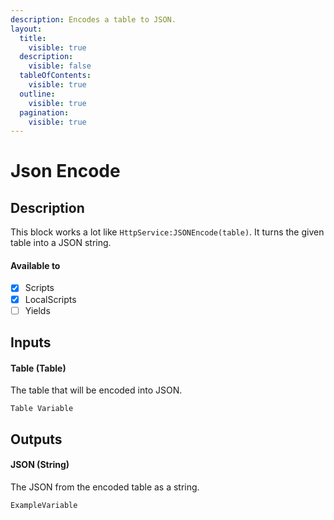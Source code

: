 ```yaml
---
description: Encodes a table to JSON.
layout:
  title:
    visible: true
  description:
    visible: false
  tableOfContents:
    visible: true
  outline:
    visible: true
  pagination:
    visible: true
---
```


# Json Encode

## Description

This block works a lot like `HttpService:JSONEncode(table)`. It turns the given table into a JSON string. 

#### Available to

* [x] Scripts
* [x] LocalScripts
* [ ] Yields

## Inputs

#### Table (Table)

The table that will be encoded into JSON.

```
Table Variable
```

## Outputs

#### JSON (String)

The JSON from the encoded table as a string.

```
ExampleVariable
```
